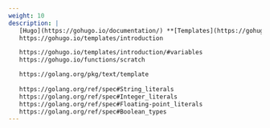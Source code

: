```yaml
---
weight: 10
description: |
   [Hugo](https://gohugo.io/documentation/) **[Templates](https://gohugo.io/templates/)**    
   https://gohugo.io/templates/introduction    

   https://gohugo.io/templates/introduction/#variables   
   https://gohugo.io/functions/scratch         

   https://golang.org/pkg/text/template        
   
   https://golang.org/ref/spec#String_literals          
   https://golang.org/ref/spec#Integer_literals         
   https://golang.org/ref/spec#Floating-point_literals  
   https://golang.org/ref/spec#Boolean_types            
---
```

